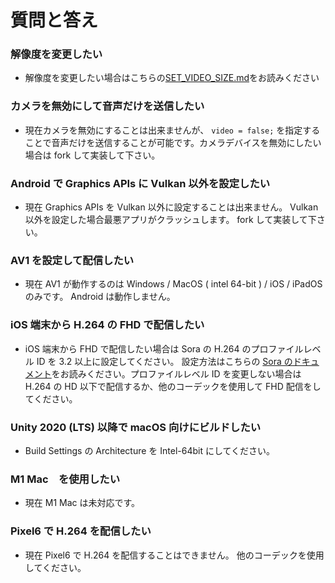 # 質問と答え

### 解像度を変更したい

- 解像度を変更したい場合はこちらの[SET_VIDEO_SIZE.md](https://github.com/shiguredo/sora-unity-sdk/blob/develop/doc/SET_VIDEO_SIZE.md)をお読みください

### カメラを無効にして音声だけを送信したい

- 現在カメラを無効にすることは出来ませんが、 `video = false;` を指定することで音声だけを送信することが可能です。カメラデバイスを無効にしたい場合は fork して実装して下さい。

### Android で Graphics APIs に Vulkan 以外を設定したい

- 現在 Graphics APIs を Vulkan 以外に設定することは出来ません。 Vulkan 以外を設定した場合最悪アプリがクラッシュします。 fork して実装して下さい。

### AV1 を設定して配信したい

- 現在 AV1 が動作するのは Windows / MacOS ( intel 64-bit ) / iOS / iPadOS のみです。 Android は動作しません。

### iOS 端末から H.264 の FHD で配信したい

- iOS 端末から FHD で配信したい場合は Sora の H.264 のプロファイルレベル ID を 3.2 以上に設定してください。 設定方法はこちらの [Sora のドキュメント](https://sora-doc.shiguredo.jp/sora_conf#default-h264-profile-level-id)をお読みください。プロファイルレベル ID を変更しない場合は H.264 の HD 以下で配信するか、他のコーデックを使用して FHD 配信をしてください。

### Unity 2020 (LTS) 以降で macOS 向けにビルドしたい

- Build Settings の Architecture を Intel-64bit にしてください。

### M1 Mac　を使用したい

- 現在 M1 Mac は未対応です。

### Pixel6 で H.264 を配信したい

- 現在 Pixel6 で H.264 を配信することはできません。 他のコーデックを使用してください。